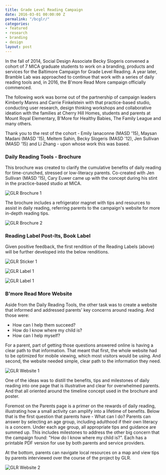```yaml
---
title: Grade Level Reading Campaign
date: 2016-03-01 00:00:00 Z
permalink: "/bcglr/"
categories:
- featured
- research
- branding
- design
layout: post
---
```


In the fall of 2014, Social Design Associate Becky Slogeris convened a cohort of 7 MICA graduate students to work on a branding, products and services for the Baltimore Campaign for Grade Level Reading. A year later, Bramble Lab was approached to continue that work with a series of daily reading tools and, in 2016, the B'more Read More campaign officially commenced.

The following work was borne out of the partnership of campaign leaders Kimberly Manns and Carrie Finkelstein with that practice-based studio, conducting user research, design thinking workshops and collaborative ideation with the families at Cherry Hill Homes, students and parents at Mount Royal Elementary, B'More for Healthy Babies, The Family League and many others.

Thank you to the rest of the cohort - Emily Ianaconne (MASD '15), Maysan Madani (MASD '15), Meltem Sahin, Becky Slogeris (MASD '12), Jen Sullivan (MASD '15) and Li Zhang - upon whose work this was based.

### Daily Reading Tools - Brochure

This brochure was created to clarify the cumulative benefits of daily reading for time-crunched, stressed or low-literacy parents. Co-created with Jen Sullivan (MASD '15), Cary Euwer came up with the concept during his stint in the practice-based studio at MICA. 

![GLR Brochure 1](/img/glr_brochure_1.jpeg)

The brochure includes a refrigerator magnet with tips and resources to assist in daily reading, referring parents to the campaign's website for more in-depth reading tips.

![GLR Brochure 2](/img/glr_brochure_2.jpeg)

### Reading Label Post-Its, Book Label

Given positive feedback, the first rendition of the Reading Labels (above) will be further developed into the below renditions.

![GLR Sticker 1](/img/glr_sticker_1.jpeg)

![GLR Label 1](/img/glr_label_1.jpeg)

![GLR Label 1](/img/glr_label_2.jpeg)

### B'more Read More Website

Aside from the Daily Reading Tools, the other task was to create a website that informed and addressed parents' key concerns around reading. And those were:

* How can I help them succeed?
* How do I know where my child is?
* How can I help myself?

For a parent, part of getting those questions answered online is having a clear path to that information. That meant that first, the whole website had to be optimized for mobile viewing, which most visitors would be using. And second, the website needed simple, clear path to the information they need.

![GLR Website 1](/img/glr_website_1.png)

One of the ideas was to distill the benefits, tips and milestones of daily reading into one page that is illustrative and clear for overwhelmed parents. And that all oriented around the timeline concept used in the brochure and poster.

Foremost on the Parents page is a primer on the rewards of daily reading, illustrating how a small activity can amplify into a lifetime of benefits. Below that is the first question that parents have - What can I do? Parents can answer by selecting an age group, including adulthood if their own literacy is a concern. Under each age group, all appropriate tips and guidance are summed up. This includes milestones to address the other big concern that the campaign found: "How do I know where my child is?". Each has a printable PDF version for use by both parents and service providers.

At the bottom, parents can navigate local resources on a map and view tips by parents interviewed over the course of the project by GLR.

![GLR Website 2](/img/glr_website_2.png)
